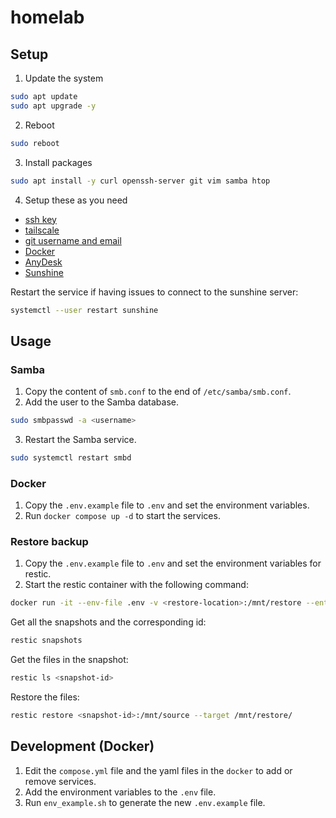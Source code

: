 # homelab

## Setup

1. Update the system

```sh
sudo apt update
sudo apt upgrade -y
```

2. Reboot

```sh
sudo reboot
```

3. Install packages

```sh
sudo apt install -y curl openssh-server git vim samba htop
```

4. Setup these as you need

- [ssh key](https://askubuntu.com/a/46935)
- [tailscale](https://tailscale.com/download/linux)
- [git username and email](https://stackoverflow.com/a/33024593/11027944)
- [Docker](https://docs.docker.com/engine/install/ubuntu/)
- [AnyDesk](https://anydesk.com/en/downloads/linux)
- [Sunshine](https://docs.lizardbyte.dev/projects/sunshine/en/latest/about/setup.html)

Restart the service if having issues to connect to the sunshine server:

```sh
systemctl --user restart sunshine
```

## Usage

### Samba

1. Copy the content of `smb.conf` to the end of `/etc/samba/smb.conf`.
2. Add the user to the Samba database.

```sh
sudo smbpasswd -a <username>
```

3. Restart the Samba service.

```sh
sudo systemctl restart smbd
```

### Docker

1. Copy the `.env.example` file to `.env` and set the environment variables.
2. Run `docker compose up -d` to start the services.

### Restore backup

1. Copy the `.env.example` file to `.env` and set the environment variables for restic.
2. Start the restic container with the following command:

```sh
docker run -it --env-file .env -v <restore-location>:/mnt/restore --entrypoint sh restic/restic
```

Get all the snapshots and the corresponding id:

```sh
restic snapshots
```

Get the files in the snapshot:

```sh
restic ls <snapshot-id>
```

Restore the files:

```sh
restic restore <snapshot-id>:/mnt/source --target /mnt/restore/
```

## Development (Docker)

1. Edit the `compose.yml` file and the yaml files in the `docker` to add or remove services.
2. Add the environment variables to the `.env` file.
3. Run `env_example.sh` to generate the new `.env.example` file.